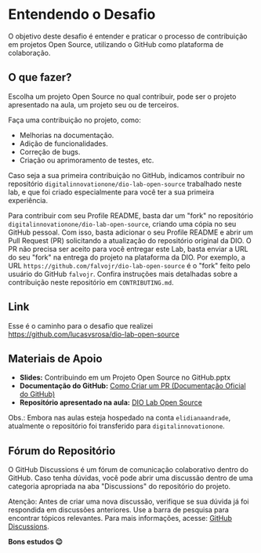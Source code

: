 # Entendendo o Desafio
O objetivo deste desafio é entender e praticar o processo de contribuição em projetos Open Source, utilizando o GitHub como plataforma de colaboração.

## O que fazer?
Escolha um projeto Open Source no qual contribuir, pode ser o projeto apresentado na aula, um projeto seu ou de terceiros.

Faça uma contribuição no projeto, como:
- Melhorias na documentação.
- Adição de funcionalidades.
- Correção de bugs.
- Criação ou aprimoramento de testes, etc.

Caso seja a sua primeira contribuição no GitHub, indicamos contribuir no repositório `digitalinnovationone/dio-lab-open-source` trabalhado neste lab, e que foi criado especialmente para você ter a sua primeira experiência.

Para contribuir com seu Profile README, basta dar um "fork" no repositório `digitalinnovationone/dio-lab-open-source`, criando uma cópia no seu GitHub pessoal. Com isso, basta adicionar o seu Profile README e abrir um Pull Request (PR) solicitando a atualização do repositório original da DIO.
O PR não precisa ser aceito para você entregar este Lab, basta enviar a URL do seu "fork" na entrega do projeto na plataforma da DIO. Por exemplo, a URL `https://github.com/falvojr/dio-lab-open-source` é o "fork" feito pelo usuário do GitHub `falvojr`. Confira instruções mais detalhadas sobre a contribuição neste repositório em `CONTRIBUTING.md`.


## Link 
Esse é o caminho para o desafio que realizei https://github.com/lucasvsrosa/dio-lab-open-source

## Materiais de Apoio
- **Slides:** Contribuindo em um Projeto Open Source no GitHub.pptx
- **Documentação do GitHub:** [Como Criar um PR (Documentação Oficial do GitHub)](https://docs.github.com/pt/pull-requests)
- **Repositório apresentado na aula:** [DIO Lab Open Source](https://github.com/digitalinnovationone/dio-lab-open-source)

Obs.: Embora nas aulas esteja hospedado na conta `elidianaandrade`, atualmente o repositório foi transferido para `digitalinnovationone`. 

## Fórum do Repositório
O GitHub Discussions é um fórum de comunicação colaborativo dentro do GitHub. Caso tenha dúvidas, você pode abrir uma discussão dentro de uma categoria apropriada na aba "Discussions" do repositório do projeto.

Atenção: Antes de criar uma nova discussão, verifique se sua dúvida já foi respondida em discussões anteriores. Use a barra de pesquisa para encontrar tópicos relevantes. Para mais informações, acesse: [GitHub Discussions](https://github.com/digitalinnovationone/dio-lab-open-source/discussions/30390).

**Bons estudos 😉**
